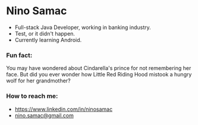 # Nino Samac

<!--
**ninosamac/ninosamac** is a ✨ _special_ ✨ repository because its `README.md` (this file) appears on your GitHub profile.

Here are some ideas to get you started:

- 🔭 I’m currently working on ...
- 🌱 I’m currently learning ...
- 👯 I’m looking to collaborate on ...
- 🤔 I’m looking for help with ...
- 💬 Ask me about ...
- 📫 How to reach me: ...
- 😄 Pronouns: ...
- ⚡ Fun fact: ...
-->

- Full-stack Java Developer, working in banking industry.
- Test, or it didn't happen.
- Currently learning Android.

### Fun fact: 

You may have wondered about Cindarella's prince for not remembering her face. But did you ever wonder how Little Red Riding Hood mistook a hungry wolf for her grandmother?

### How to reach me:

- https://www.linkedin.com/in/ninosamac
- nino.samac@gmail.com


